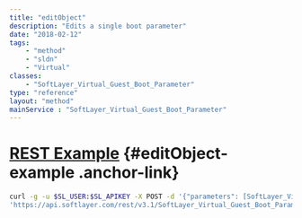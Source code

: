 ```yaml
---
title: "editObject"
description: "Edits a single boot parameter"
date: "2018-02-12"
tags:
    - "method"
    - "sldn"
    - "Virtual"
classes:
    - "SoftLayer_Virtual_Guest_Boot_Parameter"
type: "reference"
layout: "method"
mainService : "SoftLayer_Virtual_Guest_Boot_Parameter"
---
```


# [REST Example](#editObject-example) <a href="/article/rest/"><i class="fas fa-question"></i></a> {#editObject-example .anchor-link} 
```bash
curl -g -u $SL_USER:$SL_APIKEY -X POST -d '{"parameters": [SoftLayer_Virtual_Guest_Boot_Parameter]}' \
'https://api.softlayer.com/rest/v3.1/SoftLayer_Virtual_Guest_Boot_Parameter/{SoftLayer_Virtual_Guest_Boot_ParameterID}/editObject'
```
